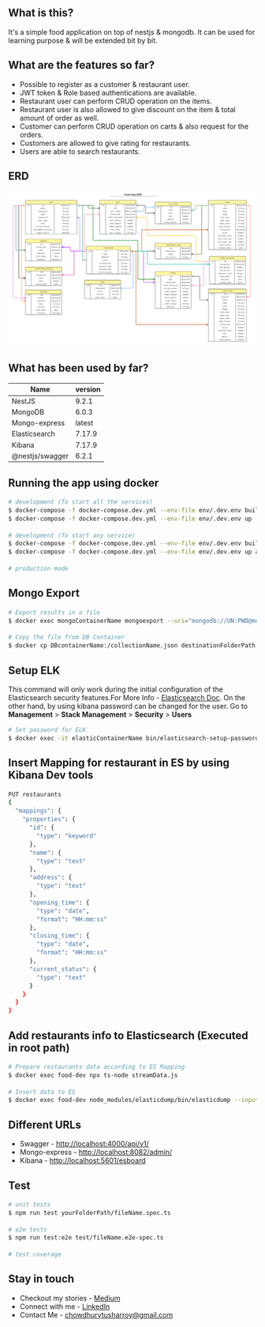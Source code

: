 

## What is this?
It's a simple food application on top of nestjs & mongodb. It can be used for learning purpose & will be extended bit by bit.

## What are the features so far?
* Possible to register as a customer & restaurant user.
* JWT token & Role based authentications are available.
* Restaurant user can perform CRUD operation on the items.
* Restaurant user is also allowed to give discount on the item & total amount of order as well.
* Customer can perform CRUD operation on carts & also request for the orders.
* Customers are allowed to give rating for restaurants.
* Users are able to search restaurants.

## ERD
![Food App ERD](https://github.com/TusharRoy23/food-app-nestjs/blob/master/food-app-ERD.png)

## What has been used by far?
| Name        | version |
| ------------|---------|
| NestJS      | 9.2.1   |
| MongoDB     | 6.0.3   |
| Mongo-express | latest|
| Elasticsearch | 7.17.9|
| Kibana      | 7.17.9  |
| @nestjs/swagger| 6.2.1|


## Running the app using docker

```bash
# development (To start all the services)
$ docker-compose -f docker-compose.dev.yml --env-file env/.dev.env build --no-cache
$ docker-compose -f docker-compose.dev.yml --env-file env/.dev.env up

# development (To start any service)
$ docker-compose -f docker-compose.dev.yml --env-file env/.dev.env build --no-cache anyServiceName
$ docker-compose -f docker-compose.dev.yml --env-file env/.dev.env up anyServiceName

# production mode
```
## Mongo Export
```bash
# Export results in a file
$ docker exec mongoContainerName mongoexport --uri="mongodb://UN:PWD@mongoContainerName:27017/DBName" --collection=CollectionName --type=json --fields=field1,field2 --out=collectionName.json --jsonArray 

# Copy the file from DB Container
$ docker cp DBcontainerName:/collectionName.json destinationFolderPath
```
## Setup ELK
This command will only work during the initial configuration of the Elasticsearch security features.For More Info - [Elasticsearch Doc](https://www.elastic.co/guide/en/elasticsearch/reference/7.17/setup-passwords.html#setup-passwords-parameters). On the other hand, by using kibana password can be changed for the user. Go to **Management** > **Stack Management** > **Security** > **Users**
```bash
# Set password for ELK
$ docker exec -it elasticContainerName bin/elasticsearch-setup-passwords interactive
```
## Insert Mapping for restaurant in ES by using Kibana Dev tools
```bash
PUT restaurants 
{
  "mappings": {
    "properties": {
      "id": {
        "type": "keyword"
      },
      "name": {
        "type": "text"
      },
      "address": {
        "type": "text"
      },
      "opening_time": {
        "type": "date",
        "format": "HH:mm:ss"
      },
      "closing_time": {
        "type": "date",
        "format": "HH:mm:ss"
      },
      "current_status": {
        "type": "text"
      }
    }
  }
}
```
## Add restaurants info to Elasticsearch (Executed in root path)
```bash
# Prepare restaurants data according to ES Mapping
$ docker exec food-dev npx ts-node streamData.js

# Insert data to ES
$ docker exec food-dev node_modules/elasticdump/bin/elasticdump --input=restaurant.json --output=http://esFood01:9200/
```
## Different URLs
- Swagger - [http://localhost:4000/api/v1/](http://localhost:4000/api/v1/)
- Mongo-express - [http://localhost:8082/admin/](http://localhost:8082/admin/)
- Kibana - [http://localhost:5601/esboard](http://localhost:5601/esboard)
## Test
```bash
# unit tests
$ npm run test yourFolderPath/fileName.spec.ts

# e2e tests
$ npm run test:e2e test/fileName.e2e-spec.ts

# test coverage
```
## Stay in touch
- Checkout my stories - [Medium](https://medium.com/@tushar-chy)
- Connect with me - [LinkedIn](https://www.linkedin.com/in/tushar-roy-chy/)
- Contact Me - chowdhurytusharroy@gmail.com
